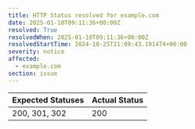 ```yaml
---
title: HTTP Status resolved for example.com
date: 2025-01-10T09:11:36+00:00Z
resolved: True
resolvedWhen: 2025-01-10T09:11:36+00:00Z
resolvedStartTime: 2024-10-25T21:09:43.191474+00:00
severity: notice
affected:
  - example.com
section: issue
---
```


| Expected Statuses | Actual Status  |
|-------------------|----------------|
| 200, 301, 302 | 200 |

